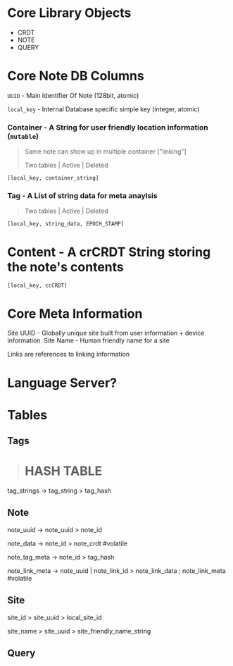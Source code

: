 # Core Library Objects
- CRDT
- NOTE
- QUERY

# Core Note DB Columns

`UUID` - Main Identifier Of Note (128bit, atomic)

`local_key` - Internal Database specific simple key (integer, atomic)

### Container - A String for user friendly location information (`mutable`)
> Same note can show up in multiple container ["linking"]
>
> Two tables | Active | Deleted

`[local_key, container_string]`

### Tag - A List of string data for meta anaylsis
> Two tables | Active | Deleted

`[local_key, string_data, EPOCH_STAMP]`

# Content - A crCRDT String storing the note's contents
`[local_key, ccCRDT]`

# Core Meta Information

Site UUID - Globally unique site built from user information + device information. 
Site Name - Human friendly name for a site

Links are references to linking information

# Language Server?

# Tables

## Tags

> # HASH TABLE

tag_strings -> tag_string > tag_hash

## Note

note_uuid -> note_uuid > note_id

note_data -> note_id > note_crdt #volatile

note_tag_meta -> note_id > tag_hash

note_link_meta -> note_uuid | note_link_id > note_link_data ; note_link_meta  #volatile

## Site

site_id > site_uuid > local_site_id

site_name > site_uuid > site_friendly_name_string

## Query



